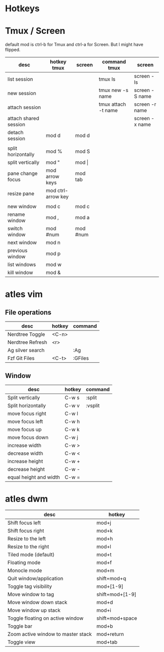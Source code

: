 # Hotkeys

# Tmux / Screen
default mod is ctrl-b for Tmux and ctrl-a for Screen. But I might have flipped.

| desc                  | hotkey tmux        | screen     | command tmux        | screen                |
| --------------------- | -------------------|----------- | --------------------|---------------------- |
| list session          |                    |            | tmux ls             | screen -ls            |
| new session           |                    |            | tmux new -s name    | screen -S name        |
| attach session        |                    |            | tmux attach -t name | screen -r name        |
| attach shared session |                    |            |                     | screen -x name        |
| detach session        | mod d              | mod d      |                     |                       |
|                       |                    |            |                     |                       |
| split horizontally    | mod %              | mod S      |                     |                       |
| split vertically      | mod "              | mod &#124; |                     |                       |
| pane change focus     | mod arrow keys     | mod tab    |                     |                       |
| resize pane           | mod ctrl-arrow key |            |                     |                       |
|                       |                    |            |                     |                       |
| new window            | mod c              | mod c      |                     |                       |
| rename window         | mod ,              | mod a      |                     |                       |
| switch window         | mod #num           | mod #num   |                     |                       |
| next window           | mod n              |            |                     |                       |
| previous window       | mod p              |            |                     |                       |
| list windows          | mod w              |            |                     |                       |
| kill window           | mod &              |            |                     |                       |

# atles vim
## File operations

| desc                 | hotkey   | command  |
| -------------------- | -------- | -------- |
| Nerdtree Toggle      | \<C-n\>  |          |
| Nerdtree Refresh     | \<r\>    |          |
| Ag silver search     |          | :Ag      |
| Fzf Git Files        | \<C-t\>  | :GFiles  |

## Window

| desc                   | hotkey           | command  |
| ---------------------- | ---------------- | -------- |
| Split vertically       | C-w s            | :split   |
| Split horizontally     | C-w v            | :vsplit  |
| move focus right       | C-w l            |          |
| move focus left        | C-w h            |          |
| move focus up          | C-w k            |          |
| move focus down        | C-w j            |          |
| increase width         | C-w >            |          |
| decrease width         | C-w <            |          |
| increase height        | C-w +            |          |
| decrease height        | C-w -            |          |
| equal height and width | C-w =            |          |

# atles dwm

| desc                               | hotkey          |
| ---------------------------------- | --------------- |
| Shift focus left                   | mod+j           |
| Shift focus right                  | mod+k           |
| Resize to the left                 | mod+h           |
| Resize to the right                | mod+l           |
| Tiled mode (default)               | mod+t           |
| Floating mode                      | mod+f           |
| Monocle mode                       | mod+m           |
| Quit window/application            | shift+mod+q     |
| Toggle tag visibility              | mod+[1-9]       |
| Move window to tag                 | shift+mod+[1-9] |
| Move window down stack             | mod+d           |
| Move window up stack               | mod+i           |
| Toggle floating on active window   | shift+mod+space |
| Toggle bar                         | mod+b           |
| Zoom active window to master stack | mod+return      |
| Toggle view                        | mod+tab         |
